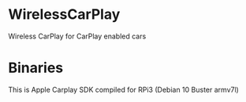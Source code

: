 # WirelessCarPlay
Wireless CarPlay for CarPlay enabled cars

# Binaries

This is Apple Carplay SDK compiled for RPi3 (Debian 10 Buster armv7l)
